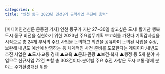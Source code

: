 ```yaml
---
categories: c
title: "인천 동구 2023년 민선8기 공약사업 추진에 총력"
---
```

[미디어인천신문 문종권 기자] 인천 동구가 지난 27~30일 살고싶은 도시! 활기찬 행복도시 동구 비전을 실현하기 위한 2023년 주요업무계획 보고회를 가졌다.기획감사실을 시작으로 총 24개 부서의 주요 사업을 논의하고 의견을 공유하며 논의된 사업을 수정, 보완해 내년도 예산에 반영하는 등 체계적인 사전 준비를 도모한다는 계획이다.내년도 추진 사업은 ▲도시·교통·경제 ▲교육 ▲문화·관광 ▲보건·복지 ▲행정 등 5개 분야 사업으로 신규사업 72건 포함 총 303건이다.분야별 주요 추진 사항은 도시·교통·경제 분야는 주거환경개선 위한
